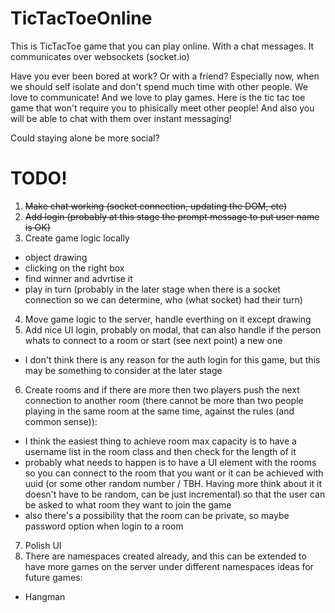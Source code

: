 # TicTacToeOnline
This is TicTacToe game that you can play online. With a chat messages. It communicates over websockets (socket.io)


Have you ever been bored at work? Or with a friend? Especially now, when we should self isolate and don't spend much time with other people. We love to communicate! And we love to play games. Here is the tic tac toe game that won't require you to phisically meet other people! And also you will be able to chat with them over instant messaging! 

Could staying alone be more social?


# TODO!
 1. ~~Make chat working (socket connection, updating the DOM, etc)~~
 2. ~~Add login (probably at this stage the prompt message to put user name is OK)~~
 3. Create game logic locally 
  * object drawing
  * clicking on the right box 
  * find winner and advrtise it
  * play in turn (probably in the later stage when there is a socket connection so we can determine, who (what socket) had their turn)
 4. Move game logic to the server, handle everthing on it except drawing
 5. Add nice UI login, probably on modal, that can also handle if the person whats to connect to a room or start (see next point) a new one
  * I don't think there is any reason for the auth login for this game, but this may be something to consider at the later stage 
 6. Create rooms and if there are more then two players push the next connection to another room (there cannot be more than two people playing in the same room at the same time, against the rules (and common sense)):
  * I think the easiest thing to achieve room max capacity is to have a username list in the room class and then check for the length of it
  * probably what needs to happen is to have a UI element with the rooms so you can connect to the room that you want or it can be achieved with uuid (or some other random number / TBH. Having more think about it it doesn't have to be random, can be just incremental) so that the user can be asked to what room they want to join the game
  * also there's a possibility that the room can be private, so maybe password option when login to a room
 7. Polish UI
 8. There are namespaces created already, and this can be extended to have more games on the server under different namespaces ideas for future games:
  * Hangman
  
 
